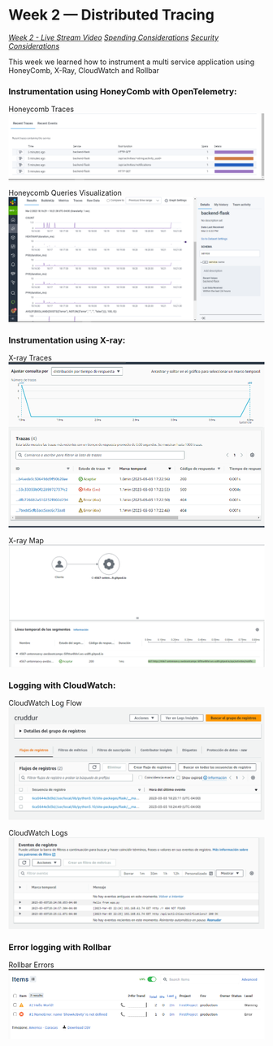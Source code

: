 # Week 2 — Distributed Tracing

*[Week 2 - Live Stream Video](https://www.youtube.com/watch?v=2GD9xCzRId4)*
*[Spending Considerations](https://www.youtube.com/watch?v=2W3KeqCjtDY)*
*[Security Considerations](https://www.youtube.com/watch?v=bOf4ITxAcXc)*

This week we learned how to instrument a multi service application using HoneyComb, X-Ray, CloudWatch and Rollbar

### Instrumentation using HoneyComb with OpenTelemetry:

Honeycomb Traces
![](../_docs/assets/week2/honeycomb_traces.png)

Honeycomb Queries Visualization
![](../_docs/assets/week2/honeycomb_query.png)

### Instrumentation using X-ray:

X-ray Traces
![](../_docs/assets/week2/xray_traces.png)

X-ray Map
![](../_docs/assets/week2/xray_map.png)

### Logging with CloudWatch:

CloudWatch Log Flow
![](../_docs/assets/week2/cloudwatch_log_flow.png)

CloudWatch Logs
![](../_docs/assets/week2/cloudwatch_logs.png)

### Error logging with Rollbar

Rollbar Errors
![](../_docs/assets/week2/rollbar_errors.png)

